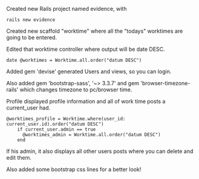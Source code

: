 Created new Rails project named evidence, with
```
rails new evidence
```

Created new scaffold "worktime" where all the "todays" worktimes are going to be entered.

Edited that worktime controller where output will be date DESC.
```
date @worktimes = Worktime.all.order("datum DESC")
```

Added gem 'devise' generated Users and views, so you can login.

Also added gem 'bootstrap-sass', '~> 3.3.7' and gem 'browser-timezone-rails' which changes timezone to pc/browser time.

Profile displayed profile information and all of work time posts a current_user had.
```
@worktimes_profile = Worktime.where(user_id: current_user.id).order("datum DESC")
    if current_user.admin == true
      @worktimes_admin = Worktime.all.order("datum DESC")
    end
```

If his admin, it also displays all other users posts where you can delete and edit them.

Also added some bootstrap css lines for a better look!
